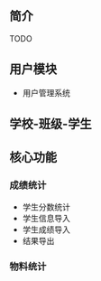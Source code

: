 ## 简介
TODO

## 用户模块
- 用户管理系统

## 学校-班级-学生

## 核心功能
### 成绩统计
- 学生分数统计
- 学生信息导入
- 学生成绩导入
- 结果导出

### 物料统计